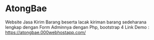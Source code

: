 # AtongBae
 Website Jasa Kirim Barang beserta lacak kiriman barang sedeharana lengkap dengan Form Adminnya dengan Php, bootstrap 4
 Link Demo : https://atongbae.000webhostapp.com/
